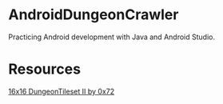 # AndroidDungeonCrawler
Practicing Android development with Java and Android Studio.

# Resources
[16x16 DungeonTileset II by 0x72](https://0x72.itch.io/dungeontileset-ii)
